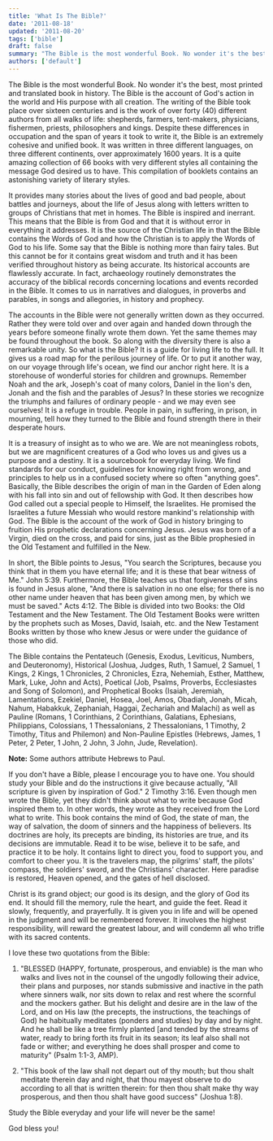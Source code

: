 ```yaml
---
title: 'What Is The Bible?'
date: '2011-08-18'
updated: '2011-08-20'
tags: ['bible']
draft: false
summary: "The Bible is the most wonderful Book. No wonder it's the best, most printed and translated book in history. The Bible is the account of God's action in the world and His purpose with all creation."
authors: ['default']
---
```


The Bible is the most wonderful Book. No wonder it's the best, most printed and translated book in history. The Bible is the account of God's action in the world and His purpose with all creation. The writing of the Bible took place over sixteen centuries and is the work of over forty (40) different authors from all walks of life: shepherds, farmers, tent-makers, physicians, fishermen, priests, philosophers and kings. Despite these differences in occupation and the span of years it took to write it, the Bible is an extremely cohesive and unified book. It was written in three different languages, on three different continents, over approximately 1600 years. It is a quite amazing collection of 66 books with very different styles all containing the message God desired us to have. This compilation of booklets contains an astonishing variety of literary styles.

It provides many stories about the lives of good and bad people, about battles and journeys, about the life of Jesus along with letters written to groups of Christians that met in homes. The Bible is inspired and inerrant. This means that the Bible is from God and that it is without error in everything it addresses. It is the source of the Christian life in that the Bible contains the Words of God and how the Christian is to apply the Words of God to his life. Some say that the Bible is nothing more than fairy tales. But this cannot be for it contains great wisdom and truth and it has been verified throughout history as being accurate. Its historical accounts are flawlessly accurate. In fact, archaeology routinely demonstrates the accuracy of the biblical records concerning locations and events recorded in the Bible. It comes to us in narratives and dialogues, in proverbs and parables, in songs and allegories, in history and prophecy.

The accounts in the Bible were not generally written down as they occurred. Rather they were told over and over again and handed down through the years before someone finally wrote them down. Yet the same themes may be found throughout the book. So along with the diversity there is also a remarkable unity. So what is the Bible? It is a guide for living life to the full. It gives us a road map for the perilous journey of life. Or to put it another way, on our voyage through life's ocean, we find our anchor right here. It is a storehouse of wonderful stories for children and grownups. Remember Noah and the ark, Joseph's coat of many colors, Daniel in the lion's den, Jonah and the fish and the parables of Jesus? In these stories we recognize the triumphs and failures of ordinary people - and we may even see ourselves! It is a refuge in trouble. People in pain, in suffering, in prison, in mourning, tell how they turned to the Bible and found strength there in their desperate hours.

It is a treasury of insight as to who we are. We are not meaningless robots, but we are magnificent creatures of a God who loves us and gives us a purpose and a destiny. It is a sourcebook for everyday living. We find standards for our conduct, guidelines for knowing right from wrong, and principles to help us in a confused society where so often "anything goes". Basically, the Bible describes the origin of man in the Garden of Eden along with his fall into sin and out of fellowship with God. It then describes how God called out a special people to Himself, the Israelites. He promised the Israelites a future Messiah who would restore mankind's relationship with God. The Bible is the account of the work of God in history bringing to fruition His prophetic declarations concerning Jesus. Jesus was born of a Virgin, died on the cross, and paid for sins, just as the Bible prophesied in the Old Testament and fulfilled in the New.

In short, the Bible points to Jesus, "You search the Scriptures, because you think that in them you have eternal life; and it is these that bear witness of Me." John 5:39. Furthermore, the Bible teaches us that forgiveness of sins is found in Jesus alone, "And there is salvation in no one else; for there is no other name under heaven that has been given among men, by which we must be saved." Acts 4:12. The Bible is divided into two Books: the Old Testament and the New Testament. The Old Testament Books were written by the prophets such as Moses, David, Isaiah, etc. and the New Testament Books written by those who knew Jesus or were under the guidance of those who did.

The Bible contains the Pentateuch (Genesis, Exodus, Leviticus, Numbers, and Deuteronomy), Historical (Joshua, Judges, Ruth, 1 Samuel, 2 Samuel, 1 Kings, 2 Kings, 1 Chronicles, 2 Chronicles, Ezra, Nehemiah, Esther, Matthew, Mark, Luke, John and Acts), Poetical (Job, Psalms, Proverbs, Ecclesiastes and Song of Solomon), and Prophetical Books (Isaiah, Jeremiah, Lamentations, Ezekiel, Daniel, Hosea, Joel, Amos, Obadiah, Jonah, Micah, Nahum, Habakkuk, Zephaniah, Haggai, Zechariah and Malachi) as well as Pauline (Romans, 1 Corinthians, 2 Corinthians, Galatians, Ephesians, Philippians, Colossians, 1 Thessalonians, 2 Thessalonians, 1 Timothy, 2 Timothy, Titus and Philemon) and Non-Pauline Epistles (Hebrews, James, 1 Peter, 2 Peter, 1 John, 2 John, 3 John, Jude, Revelation).

**Note:** Some authors attribute Hebrews to Paul.

If you don't have a Bible, please I encourage you to have one. You should study your Bible and do the instructions it give because actually, "All scripture is given by inspiration of God." 2 Timothy 3:16. Even though men wrote the Bible, yet they didn't think about what to write because God inspired them to. In other words, they wrote as they received from the Lord what to write. This book contains the mind of God, the state of man, the way of salvation, the doom of sinners and the happiness of believers. Its doctrines are holy, its precepts are binding, its histories are true, and its decisions are immutable. Read it to be wise, believe it to be safe, and practice it to be holy. It contains light to direct you, food to support you, and comfort to cheer you. It is the travelers map, the pilgrims' staff, the pilots' compass, the soldiers' sword, and the Christians' character. Here paradise is restored, Heaven opened, and the gates of hell disclosed.

Christ is its grand object; our good is its design, and the glory of God its end. It should fill the memory, rule the heart, and guide the feet. Read it slowly, frequently, and prayerfully. It is given you in life and will be opened in the judgment and will be remembered forever. It involves the highest responsibility, will reward the greatest labour, and will condemn all who trifle with its sacred contents.

I love these two quotations from the Bible:

1. "BLESSED (HAPPY, fortunate, prosperous, and enviable) is the man who walks and lives not in the counsel of the ungodly following their advice, their plans and purposes, nor stands submissive and inactive in the path where sinners walk, nor sits down to relax and rest where the scornful and the mockers gather. But his delight and desire are in the law of the Lord, and on His law (the precepts, the instructions, the teachings of God) he habitually meditates (ponders and studies) by day and by night. And he shall be like a tree firmly planted [and tended by the streams of water, ready to bring forth its fruit in its season; its leaf also shall not fade or wither; and everything he does shall prosper and come to maturity" (Psalm 1:1-3, AMP).

2. "This book of the law shall not depart out of thy mouth; but thou shalt meditate therein day and night, that thou mayest observe to do according to all that is written therein: for then thou shalt make thy way prosperous, and then thou shalt have good success" (Joshua 1:8).

Study the Bible everyday and your life will never be the same!

God bless you!
